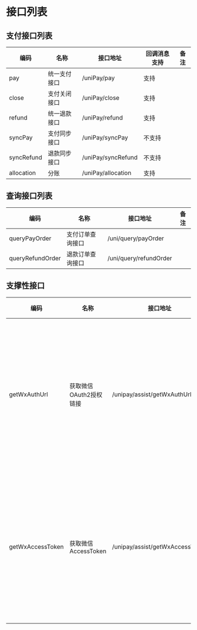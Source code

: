 # 接口列表
## 支付接口列表

| 编码         | 名称     | 接口地址               | 回调消息支持 | 备注 |
|------------|--------|--------------------|--------|----|
| pay        | 统一支付接口 | /uniPay/pay        | 支持     |    |
| close      | 支付关闭接口 | /uniPay/close      | 支持     |    |
| refund     | 统一退款接口 | /uniPay/refund     | 支持     |    |
| syncPay    | 支付同步接口 | /uniPay/syncPay    | 不支持    |    |
| syncRefund | 退款同步接口 | /uniPay/syncRefund | 不支持    |    |
| allocation | 分账     | /uniPay/allocation | 支持     |    |

[//]: # (| transfer     | 转账     | /uniPay/transfer     | 支持     |                       |)

## 查询接口列表
| 编码               | 名称       | 接口地址                   | 备注 |
|------------------|----------|------------------------|----|
| queryPayOrder    | 支付订单查询接口 | /uni/query/payOrder    |    |
| queryRefundOrder | 退款订单查询接口 | /uni/query/refundOrder |    |

## 支撑性接口
| 编码               | 名称              | 接口地址                            | 备注                |
|------------------|-----------------|---------------------------------|-------------------|
| getWxAuthUrl     | 获取微信OAuth2授权链接  | /unipay/assist/getWxAuthUrl     | 微信使用公众号支付时会用到这个接口 |
| getWxAccessToken | 获取微信AccessToken | /unipay/assist/getWxAccessToken | 微信使用公众号支付时会用到这个接口 |

